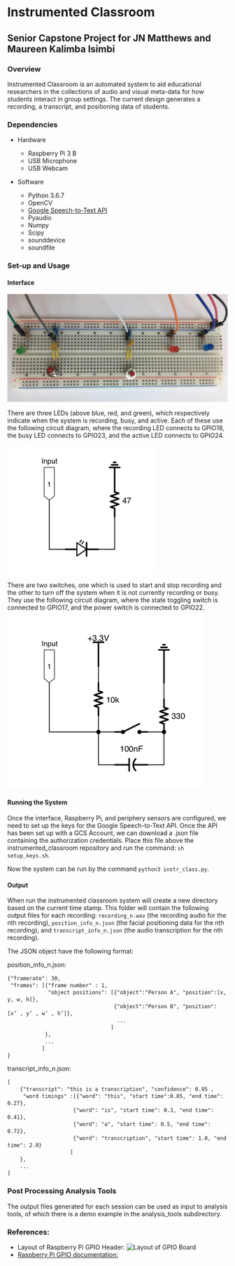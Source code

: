 # Instrumented Classroom
## Senior Capstone Project for JN Matthews and Maureen Kalimba Isimbi

### Overview

Instrumented Classroom is an automated system to aid educational researchers
in the collections of audio and visual meta-data for how students interact in
group settings.  The current design generates a recording, a transcript, and
positioning data of students.


### Dependencies
* Hardware
    * Raspberry Pi 3 B
    * USB Microphone
    * USB Webcam

* Software
    * Python 3.6.7
    * OpenCV
    * [Google Speech-to-Text API](https://cloud.google.com/speech-to-text/)
    * Pyaudio
    * Numpy
    * Scipy
    * sounddevice
    * soundfile


### Set-up and Usage

#### Interface

![](resources/photos/interface.png)

There are three LEDs (above blue, red, and green), which respectively indicate
when the system is recording, busy, and active.  Each of these use the
following circuit diagram, where the recording LED connects to GPIO18, the busy
LED connects to GPIO23, and the active LED connects to GPIO24.

![](resources/photos/led_circuit.png)

There are two switches, one which is used to start and stop recording and the
other to turn off the system when it is not currently recording or busy.  They
use the following circuit diagram, where the state toggling switch is connected
to GPIO17, and the power switch is connected to GPIO22.

![](resources/photos/switch_circuit.png)


#### Running the System

Once the interface, Raspberry Pi, and periphery sensors are configured, we need
to set up the keys for the Google Speech-to-Text API.  Once the API has been
set up with a GCS Account, we can download a .json file containing the
authorization credentials.  Place this file above the instrumented_classroom
repository and run the command: `sh setup_keys.sh`.

Now the system can be run by the command `python3 instr_class.py`.


#### Output

When run the instrumented classroom system will create a new directory based on
the current time stamp.  This folder will contain the following output files 
for each recording: `recording_n.wav` (the recording audio for the nth
recording), `position_info_n.json` (the facial positioning data for the nth
recording), and `transcript_info_n.json` (the audio transcription for the nth
recording).

The JSON object have the following format:

position_info_n.json:

    {"framerate": 30,
     "frames": [{"frame number" : 1,
                 "object positions": [{"object":"Person A", "position":[x, y, w, h]},
                                      {"object":"Person B", "position": [x’ , y’ , w’ , h’]},
                                       ...
                                     ]
                },
                ...
               ]
    }

transcript_info_n.json:

    [
        {"transcript": "this is a transcription", "confidence": 0.95 ,
         "word timings" :[{"word": "this", "start time":0.05, "end time": 0.27},
                         {"word": "is", "start time": 0.3, "end time": 0.41},
                         {"word": "a", "start time": 0.5, "end time": 0.72},
                         {"word": "transcription", "start time": 1.0, "end time": 2.0}
                        ]
        },
        ...
    ]


### Post Processing Analysis Tools

The output files generated for each session can be used as input to analysis
tools, of which there is a demo example in the analysis_tools subdirectory.


### References:

* Layout of Raspberry Pi GPIO Header:
![](https://rpi.science.uoit.ca/lab/gpio/gpio_pins_huea9b685b917185c580485a865f2bbd63_61071_920x0_resize_box_2.png "Layout of GPIO Board")
* [Raspberry Pi GPIO documentation:](https://rpi.science.uoit.ca/lab/gpio/)
